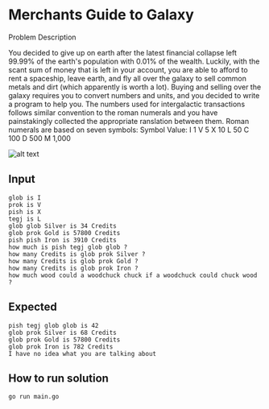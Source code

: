 # Merchants Guide to Galaxy

Problem Description

You decided to give up on earth after the latest financial collapse left 99.99% of the earth's population with 0.01% of the wealth. Luckily, with the scant sum of money that is left in your account, you are able to afford to rent a spaceship, leave earth, and fly all over the galaxy to sell common metals and dirt (which apparently is worth a lot). Buying and selling over the galaxy requires you to convert numbers and units, and you decided to write a program to help you. The numbers used for intergalactic transactions follows similar convention to the roman numerals and you have painstakingly collected the appropriate ranslation between them. Roman numerals are based on seven symbols:
Symbol Value: 
I 1
V 5
X 10
L 50
C 100
D 500
M 1,000

![alt text](https://github.com/johanesarnold/prospace-test/blob/master/diagram-v2.png)

## Input
```
glob is I 
prok is V 
pish is X 
tegj is L 
glob glob Silver is 34 Credits 
glob prok Gold is 57800 Credits 
pish pish Iron is 3910 Credits 
how much is pish tegj glob glob ? 
how many Credits is glob prok Silver ? 
how many Credits is glob prok Gold ? 
how many Credits is glob prok Iron ? 
how much wood could a woodchuck chuck if a woodchuck could chuck wood ?
```
## Expected
```
pish tegj glob glob is 42 
glob prok Silver is 68 Credits 
glob prok Gold is 57800 Credits 
glob prok Iron is 782 Credits 
I have no idea what you are talking about
```
## How to run solution
```
go run main.go
```